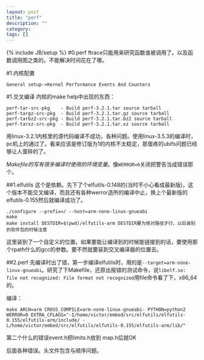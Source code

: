 ```yaml
---
layout: post
title: "perf"
description: ""
category: 
tags: []
---
```

{% include JB/setup %}
#0.perf
ftrace只能用来研究函数谁被调用了。以及函数调用图之类的。不能解决时间花在了哪。

#1.内核配置

    General setup->Kernel Performance Events And Counters

#1.交叉编译
内核的make help中出现的东西：

    perf-tar-src-pkg    - Build perf-3.2.1.tar source tarball
    perf-targz-src-pkg  - Build perf-3.2.1.tar.gz source tarball
    perf-tarbz2-src-pkg - Build perf-3.2.1.tar.bz2 source tarball
    perf-tarxz-src-pkg  - Build perf-3.2.1.tar.xz source tarball

用linux-3.2.1内核里的源代码编译不成功，各种问题。使用linux-3.5.3的编译时，pc机上的通过了。看来应该是修订版为1的内核不太稳定，那蛋疼的ubifs问题已经够让人蛋碎的了。

*Makefile的写有很多编译时使用的环境变量*。像`WERROR=0`关闭把警告当成错误那个。

##1.elfutils
这个是依赖。先下了个elfutils-0.148的(当时不小心看成最新版)，这个版本不能交叉编译，而且还有各种werror造所的编译中止，换上个最新版的elfutils-0.155然后就编译成功了。

    ./configure --prefix=/ --host=arm-none-linux-gnueabi
    make
    make install DESTDIR=$(pwd)/elfutils-arm DESTDIR要为绝对路径才行，以后装别的软件包的时候注意

这里装到了一个自定义的位置。如果要能让编译到的时候能链接到的话，要使用那个rpath什么的gcc的参数。要不然就要装到交叉编译器的位置去。

##2.perf
先编译时出了错，第一步编译elfutils时，用的是`--target=arm-none-linux-gnueabi`。研究了下Makefile，还原出报错的测试命令，说`libelf.so: file not recognized: File format not recognized`用file命令看了下，x86_64的。

编译：

    make ARCH=arm CROSS_COMPILE=arm-none-linux-gnueabi- PYTHON=python2 WERROR=0 EXTRA_CFLAGS="-I/home/victor/embed/src/elfutils/elfutils-0.155/elfutils-arm/include/ -L/home/victor/embed/src/elfutils/elfutils-0.155/elfutils-arm/lib/"

第二个什么的错误event.h把limits.h放到 map.h后就OK

后面各种错误。头文件包含与顺序问题。
